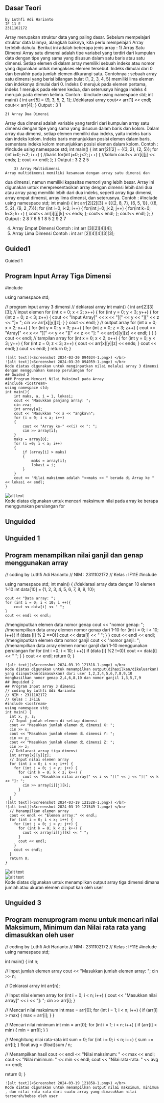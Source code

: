 ## Dasar Teori
    by Luthfi Adi Harianto
    IF 11 E
    2311102172
 Array merupakan struktur data yang paling dasar. Sebelum mempelajari struktur data lainnya, alangkah baiknya, kita perlu mempelajari Array terlebih dahulu. Berikut ini
adalah beberapa jenis array :
    1) Array Satu Dimensi
Array satu dimensi adalah tipe variabel yang terdiri dari kumpulan data
dengan tipe yang sama yang disusun dalam satu baris atau satu dimensi. Setiap
elemen di dalam array memiliki sebuah indeks atau nomor yang digunakan
untuk mengakses elemen tersebut. Indeks dimulai dari 0 dan berakhir pada
jumlah elemen dikurangi satu.
Contohnya : sebuah array satu dimensi yang berisi bilangan bulat {1, 2,
3, 4, 5} memiliki lima elemen dan indeksnya dimulai dari 0. Indeks 0 merujuk
pada elemen pertama, indeks 1 merujuk pada elemen kedua, dan seterusnya
hingga indeks 4 merujuk pada elemen kelima.
Contoh :
#include <iostream>
using namespace std;
int main() {
    int arr[5] = {9, 3, 5, 2, 1}; //deklarasi array
    cout<< arr[1] << endl;
    cout<< arr[4];
}
Output : 
3 
1

    2) Array Dua Dimensi
Array dua dimensi adalah variable yang terdiri dari kumpulan array
satu dimensi dengan tipe yang sama yang disusun dalam baris dan kolom.
Dalam array dua dimensi, setiap elemen memiliki dua indeks, yaitu indeks
baris dan indeks kolom. Indeks baris menunjukkan posisi elemen dalam baris,
sementara indeks kolom menunjukkan posisi elemen dalam kolom.
Contoh :
#include <iostream>
using namespace std;
int main() {
    int arr[2][2] = {{3, 2}, {2, 5}};
    for (int i=0; i<2; i++) { //baris
    for(int j=0; j<2; j++) { //kolom
    cout<< arr[i][j] << ends;
    };
    cout << endl;
    };
    }
Output :
3 2
2 5

        3) Array Multidimensi
    Array multidimensi memiliki kesamaan dengan array satu dimensi dan
dua dimensi, namun memiliki kapasitas memori yang lebih besar. Array ini
digunakan untuk merepresentasikan array dengan dimensi lebih dari dua atau
array yang memiliki lebih dari dua indeks, seperti array tiga dimensi, array
empat dimensi, array lima dimensi, dan seterusnya.
    Contoh :
#include <iostream>
using namespace std;
    int main() {
        int arr[2][2][3] = {{{2, 8, 7}, {6, 5, 1}}, {{8,
        5, 2}, {9, 2 ,7}}};
        for (int i=0; i<2; i++) {
        for(int j=0; j<2; j++) {
        for(int k=0; k<3; k++) {
            cout<< arr[i][j][k] << ends;
            };
        cout<< endl;
        };
        cout<< endl;
    };
}
Output :
2 8 7
6 5 1
8 5 2
9 2 7

4) Array Empat Dimensi
Contoh :
int arr [3][2][4][4];
5) Array Lima Dimensi
Contoh :
int arr [2][4][4][3][3];

## Guided1
Guided 1
## Program Input Array Tiga Dimensi
#include <iostream>

using namespace std;

// program input array 3 dimensi
// deklarasi array
int main()
{
    int arr[2][3][3];
    // input elemen
    for (int x = 0; x < 2; x++)
    {
        for (int y = 0; y < 3; y++)
        {
            for (int z = 0; z < 3; z++)
            {
                cout << "Input Array[" << x << "][" << y << "][" << z << "]= ";
                cin >> arr[x][y][z];
            }
        }
        cout << endl;
    }
    // output array
    for (int x = 0; x < 2; x++)
    {
        for (int y = 0; y < 3; y++)
        {
            for (int z = 0; z < 3; z++)
            {
                cout << "Array[" << x << "][" << y << "][" << z << "]: " << arr[x][y][z] << endl;
            }
        }
    }
    cout << endl;
    // tampilan array
    for (int x = 0; x < 2; x++)
    {
        for (int y = 0; y < 3; y++)
        {
            for (int z = 0; z < 3; z++)
            {
                cout << arr[x][y][z] << ends;
            }
            cout << endl;
        }
        cout << endl;
    }
    return 0;
}
```
![alt text](<Screenshot 2024-03-20 094034-1.png>) </br>
![alt text](<Screenshot 2024-03-20 094059-1.png>) </br>
Kode diatas digunakan untuk menginputkan nilai melalui array 3 dimensi dengan menggunakan konsep perulangan for
## Guided 2
### Program Mencari Nilai Maksimal pada Array
#include <iostream>
using namespace std;
int main(){
    int maks, a, i = 1, lokasi;
    cout << "Masukkan panjang array: ";
    cin >>a;
    int array[a];
    cout << "Masukkan "<< a << "angka\n";
    for (i = 0; i < a; i++)
    {
        cout << "Array ke-" <<(i) << ": ";
        cin >> array[i];
    }
    maks = array[0];
    for (i =0; i < a; i++)
    {
        if (array[i] > maks)
        {
            maks = array[i];
            lokasi = i;
        }
    }
    cout << "Nilai maksimum adalah "<<maks << " berada di Array ke " << lokasi << endl;
}
```
![alt text](<Screenshot 2024-03-20 095133-1.png>) </br>
Kode diatas digunakan untuk mencari maksimum nilai pada array ke berapa menggunakan perulangan for

## Unguided
## Unguided 1
## Program menampilkan nilai ganjil dan genap menggunakan array
// coding by Luthfi Adi Harianto 
// NIM : 2311102172
// Kelas : IF11E
#include <iostream>

using namespace std;
int main() {
    //deklarasi array data dengan 10 elemen 1-10
    int data[10] = {1, 2, 3, 4, 5, 6, 7, 8, 9, 10};

    cout << "Data array: ";
    for (int i = 0; i < 10; i ++){
        cout << data[i] << " ";
    }
    cout << endl << endl;
//menginputkan elemen data nomor genap 
    cout << "nomor genap: ";
    //menampilkan data array elemen nomor genap dari 1-10
    for (int i = 0; i < 10; i++){
        if (data [i] % 2 ==0){
            cout << data[i] << " ";
        }
    }
    cout << endl << endl;
//menginputkan elemen data nomor ganjil
    cout << "nomor ganjil: ";
    //menampilkan data array elemen nomor ganjil dari 1-10 menggunakan perulangan for
    for (int i =0; i < 10; i ++){
        if (data [i] %2 !=0){
            cout << data[i] << " ";
        }
    }
    cout << endl;
    return 0;
}
```
![alt text](<Screenshot 2024-03-19 121318-1.png>) </br>
Kode diatas digunakan untuk menampilkan output(dihasilkan/dikeluarkan) yang diinputkan(dimasukkan) dari user 1,2,3,4,5,6,7,8,9,10 menghasilkan nomor genap 2,4,6,8,10 dan nomor ganjil 1,3,5,7,9
## Unguided 2
## Program Input array 3 dimensi
// coding by Luthfi Adi Harianto 
// NIM : 2311102172
// Kelas : IF11E
#include <iostream>
using namespace std;
int main() {
  int x, y, z;
  // Input jumlah elemen di setiap dimensi
  cout << "Masukkan jumlah elemen di dimensi X: ";
  cin >> x;
  cout << "Masukkan jumlah elemen di dimensi Y: ";
  cin >> y;
  cout << "Masukkan jumlah elemen di dimensi Z: ";
  cin >> z;
  // Deklarasi array tiga dimensi
  int array[x][y][z];
  // Input nilai elemen array
  for (int i = 0; i < x; i++) {
    for (int j = 0; j < y; j++) {
      for (int k = 0; k < z; k++) {
        cout << "Masukkan nilai array[" << i << "][" << j << "][" << k << "]: ";
        cin >> array[i][j][k];
      }
    }
  }
![alt text](<Screenshot 2024-03-19 121528-1.png>) </br>
![alt text](<Screenshot 2024-03-19 121549-1.png>) </br>
  // Menampilkan elemen array
  cout << endl << "Elemen array:" << endl;
  for (int i = 0; i < x; i++) {
    for (int j = 0; j < y; j++) {
      for (int k = 0; k < z; k++) {
        cout << array[i][j][k] << " ";
      }
      cout << endl;
    }
    cout << endl;
  }
  return 0;
}
```
![alt text](<Screenshot 2024-03-19 121528-1.png>) </br>
![alt text](<Screenshot 2024-03-19 121549-1.png>) </br>
Kode diatas digunakan untuk menampilkan output array tiga dimensi dimana jumlah atau ukuran elemen diinput kan oleh user
## Unguided 3
## Program menuprogram menu untuk mencari nilai Maksimum, Minimum dan Nilai rata rata yang dimasukkan oleh user
// coding by Luthfi Adi Harianto 
// NIM : 2311102172
// Kelas : IF11E
#include <iostream>
using namespace std;

int main() {
  int n;

  // Input jumlah elemen array
  cout << "Masukkan jumlah elemen array: ";
  cin >> n;

  // Deklarasi array
  int arr[n];

  // Input nilai elemen array
  for (int i = 0; i < n; i++) {
    cout << "Masukkan nilai array[" << i << "]: ";
    cin >> arr[i];
  }

  // Mencari nilai maksimum
  int max = arr[0];
  for (int i = 1; i < n; i++) {
    if (arr[i] > max) {
      max = arr[i];
    }
  }

  // Mencari nilai minimum
  int min = arr[0];
  for (int i = 1; i < n; i++) {
    if (arr[i] < min) {
      min = arr[i];
    }
  }

  // Menghitung nilai rata-rata
  int sum = 0;
  for (int i = 0; i < n; i++) {
    sum += arr[i];
  }
  float avg = (float)sum / n;

  // Menampilkan hasil
  cout << endl << "Nilai maksimum: " << max << endl;
  cout << "Nilai minimum: " << min << endl;
  cout << "Nilai rata-rata: " << avg << endl;

  return 0;
}
```
![alt text](<Screenshot 2024-03-19 121858-1.png>) </br>
Kode diatas digunakan untuk menampilkan output nilai maksimum, minimum , dan nilai rata rata dari suatu array yang dimasukkan nilai terserah/bebas oleh user
